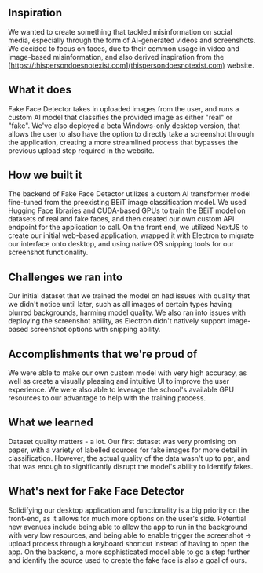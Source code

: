 ## Inspiration

We wanted to create something that tackled misinformation on social media, especially through the form of AI-generated videos and screenshots. We decided to focus on faces, due to their common usage in video and image-based misinformation, and also derived inspiration from the [https://thispersondoesnotexist.com](thispersondoesnotexist.com) website.

## What it does

Fake Face Detector takes in uploaded images from the user, and runs a custom AI model that classifies the provided image as either "real" or "fake". We've also deployed a beta Windows-only desktop version, that allows the user to also have the option to directly take a screenshot through the application, creating a more streamlined process that bypasses the previous upload step required in the website.

## How we built it

The backend of Fake Face Detector utilizes a custom AI transformer model fine-tuned from the preexisting BEiT image classification model. We used Hugging Face libraries and CUDA-based GPUs to train the BEiT model on datasets of real and fake faces, and then created our own custom API endpoint for the application to call. On the front end, we utilized NextJS to create our initial web-based application, wrapped it with Electron to migrate our interface onto desktop, and using native OS snipping tools for our screenshot functionality.

## Challenges we ran into

Our initial dataset that we trained the model on had issues with quality that we didn't notice until later, such as all images of certain types having blurred backgrounds, harming model quality. We also ran into issues with deploying the screenshot ability, as Electron didn't natively support image-based screenshot options with snipping ability.

## Accomplishments that we're proud of

We were able to make our own custom model with very high accuracy, as well as create a visually pleasing and intuitive UI to improve the user experience. We were also able to leverage the school's available GPU resources to our advantage to help with the training process.

## What we learned

Dataset quality matters - a lot. Our first dataset was very promising on paper, with a variety of labelled sources for fake images for more detail in classification. However, the actual quality of the data wasn't up to par, and that was enough to significantly disrupt the model's ability to identify fakes.

## What's next for Fake Face Detector

Solidifying our desktop application and functionality is a big priority on the front-end, as it allows for much more options on the user's side. Potential new avenues include being able to allow the app to run in the background with very low resources, and being able to enable trigger the screenshot -> upload process through a keyboard shortcut instead of having to open the app. On the backend, a more sophisticated model able to go a step further and identify the source used to create the fake face is also a goal of ours.
